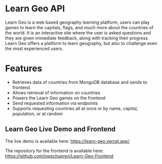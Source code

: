 # Learn Geo API 

Learn Geo is a web based geography learning platform, users can play games to learn the capitals, flags, and much more about the countries of the world. It is an interactive site where the user is asked questions and they are given immediate feedback, along with tracking their progress. Learn Geo offers a platform to learn geography, but also to challenge even the most experienced users.

# Features

- Retrieves data of countries from MongoDB database and sends to frontend
- Allows retrieval of information on countries
- Powers the Learn Geo games on the frontend
- Send requested information via endpoints
- Supports requesting countries all at once or by name, capital, population, or at random

## Learn Geo Live Demo and Frontend

The live demo is available here: https://learn-geo.vercel.app/

The repository for the frontend is available here: https://github.com/joeschueren/Learn-Geo-Frontend
